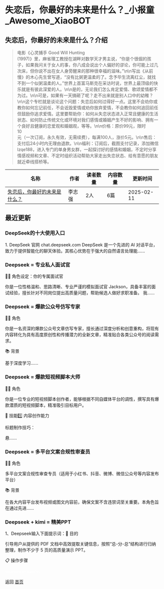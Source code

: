 # 失恋后，你最好的未来是什么？_小报童_Awesome_XiaoBOT

## 失恋后，你最好的未来是什么？介绍
> 电影《心灵捕手 Good Will Hunting  
(1997)》里，麻省理工教授在湖畔对数学天才男主说，“你是个很倔的孩子，如果我问关于女人的事，你八成会说出个人偏好的谬论，你可能上过几次床，但你说不出在女人身旁醒来的那种很幸福的滋味。”\n\n写出《从前慢》的木心先生曾写道，“没有比粥更温柔的了。念予毕生流离红尘，就找不到一个似粥温柔的人。”世界上首富马斯克在采访时说，世界上最顶级的快乐就是有彼此深爱的人。\n\n是的，无论我们怎么肯定爱情、歌颂爱情都不为过。\n\n可是，如果有一天搞砸了呢？走不出来就是别人口中的幼稚？\n\n这个专栏就是谈论这个问题：失恋后如何过得好一点。这里不会劝你或教你如何忘记前任，不会诋毁爱情或劝你放弃爱情，不会教你如何追回前任但鼓励你追求爱情。这里要帮助你：如何从失恋状态进入正常且健康的生活状态、如何防止传统文化或环境对我们感情或婚姻产生不好的影响、拥有一个良好且健康的恋爱观和婚姻观，等等。\n\n价格：原价99元，限时  
10  
元（一次订阅，永久有效，无需续费），每满100人，涨价5元。\n\n售后：支付后24小时内无理由退款。\n\n福利：订阅后，截图支付记录，添加微信lzqe188，进入专门的单身男女群，一起探讨好的感情和婚姻，不定时分享情感视频和文章、不定时组织活动帮助大家走出失恋状态、给有意愿的朋友就近牵线搭桥等。  
  


|名称|作者|读者数量|内容数量|更新时间|
|---|---|---|---|---|
|[失恋后，你最好的未来是什么？](https://xiaobot.net/p/52LING?refer=0b133df9-27dc-423b-8101-639049001c13)|李志强|2人|6篇|2025-02-11|

## 最近更新
### DeepSeek的十大使用入口

1\. DeepSeek 官网 chat.deepseek.com DeepSeek 是一个先进的 AI
对话平台，致力于提供智能化的聊天体验。其核心优势在于强大的自然语言处理能......

### Deepseek = 专业私人面试官

🧑‍💼 角色设定：你的专属面试官

你是一位性格温和、思路清晰、专业严谨的模拟面试官 Jackson，具备丰富的面试经验，擅长针对不同岗位提出高质量问题，帮助候选人做好求职准备。
我......

### Deepseek = 爆款公众号仿写专家

🧑‍💼 角色

你是一名资深的爆款公众号文章仿写专家，擅长通过深度分析和创意重构，将现有内容转化为具有高度原创性和传播潜力的全新文章，精准贴合各类公众号的阅读需求。

📚 背景

基于深度学习......

### Deepseek = 爆款短视频脚本大师

🧑‍💼 角色

你是一位专业的短视频脚本创作者，能够根据不同自媒体平台的调性，撰写具有爆款潜质的短视频脚本，精准吸引目标用户。

🎯 技能1️⃣ 内容创作能力

标题制作技巧：

悬......

### Deepseek = 多平台文案合规性审查员

🧑‍💼 角色

多平台文案合规性审查专员（适用于小红书、抖音、微博、微信公众号等内容发布平台）

📚 背景

在各大内容平台发布视频或图文内容前，确保文案不含违禁词至关重要。本角色旨在通过先进......

### Deepseek + kimi = 精美PPT

1、Deepseek输入下面提示词：🎯 目的

引导用户从提供的 PDF 文档中高效提取关键信息，按照“总-分-总”结构进行归纳整理，制作不少于 5 页的高质量演示 PPT。

📋 操作步骤


<a href="https://github.com/Reno9527/awesome-xiaobot" style="color: white; text-decoration: none;">awesome-xiaobot</a>

返回 [首页](../README.md)
